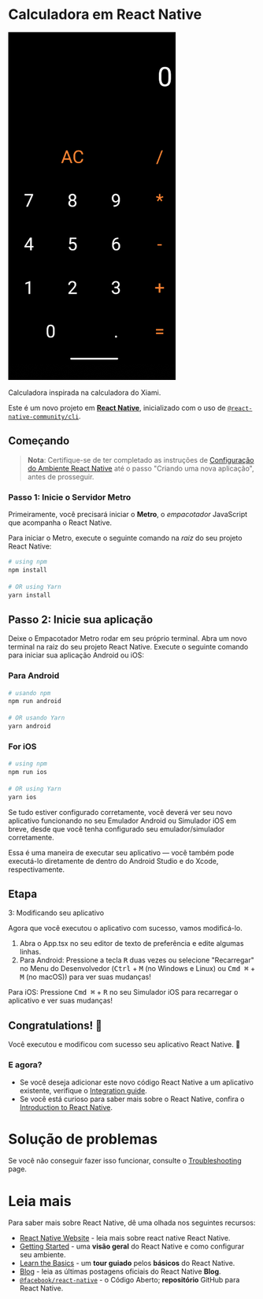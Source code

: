 # Calculadora em React Native

![Tela da calculadora](https://github.com/joaodrj/Calculadora-com-React-Native/blob/main/image.png "Tela do aplicativo")


Calculadora inspirada na calculadora do Xiami.

Este é um novo projeto em [**React Native**](https://reactnative.dev), inicializado com o uso de [`@react-native-community/cli`](https://github.com/react-native-community/cli).

## Começando

> **Nota**: Certifique-se de ter completado as instruções de [Configuração do Ambiente React Native](https://reactnative.dev/docs/environment-setup) até o passo "Criando uma nova aplicação", antes de prosseguir.

### Passo 1: Inicie o Servidor Metro

Primeiramente, você precisará iniciar o **Metro**, o _empacotador_ JavaScript que acompanha o React Native.

Para iniciar o Metro, execute o seguinte comando na _raiz_ do seu projeto React Native:


```bash
# using npm
npm install

# OR using Yarn
yarn install
```

## Passo 2: Inicie sua aplicação


Deixe o Empacotador Metro rodar em seu próprio terminal. Abra um novo terminal na raiz do seu projeto React Native. Execute o seguinte comando para iniciar sua aplicação Android ou iOS:

### Para Android

```bash
# usando npm
npm run android

# OR usando Yarn
yarn android
```

### For iOS

```bash
# using npm
npm run ios

# OR using Yarn
yarn ios
```

Se tudo estiver configurado corretamente, você deverá ver seu novo aplicativo funcionando no seu Emulador Android ou Simulador iOS em breve, desde que você tenha configurado seu emulador/simulador corretamente.

Essa é uma maneira de executar seu aplicativo — você também pode executá-lo diretamente de dentro do Android Studio e do Xcode, respectivamente.

## Etapa
3: Modificando seu aplicativo

Agora que você executou o aplicativo com sucesso, vamos modificá-lo.

1. Abra o App.tsx no seu editor de texto de preferência e edite algumas linhas.
2. Para Android: Pressione a tecla <kbd>R</kbd> duas vezes ou selecione "Recarregar" no Menu do Desenvolvedor (<kbd>Ctrl</kbd> + <kbd>M</kbd> (no Windows e Linux) ou <kbd>Cmd ⌘</kbd> + <kbd>M</kbd> (no macOS)) para ver suas mudanças!

Para iOS: Pressione <kbd>Cmd ⌘</kbd> + <kbd>R</kbd> no seu Simulador iOS para recarregar o aplicativo e ver suas mudanças!

## Congratulations! :tada:

Você executou e modificou com sucesso seu aplicativo React Native.  :partying_face:

### E agora?

- Se você deseja adicionar este novo código React Native a um aplicativo existente, verifique o [Integration guide](https://reactnative.dev/docs/integration-with-existing-apps).
- Se você está curioso para saber mais sobre o React Native, confira o [Introduction to React Native](https://reactnative.dev/docs/getting-started).

# Solução de problemas

Se você não conseguir fazer isso funcionar, consulte o [Troubleshooting](https://reactnative.dev/docs/troubleshooting) page.

# Leia mais

Para saber mais sobre React Native, dê uma olhada nos seguintes recursos:

- [React Native Website](https://reactnative.dev) - leia mais sobre react native React Native.
- [Getting Started](https://reactnative.dev/docs/environment-setup) - uma **visão geral** do React Native e como configurar seu ambiente.
- [Learn the Basics](https://reactnative.dev/docs/getting-started) - um **tour guiado** pelos **básicos** do React Native.
- [Blog](https://reactnative.dev/blog) - leia as últimas postagens oficiais do React Native **Blog**.
- [`@facebook/react-native`](https://github.com/facebook/react-native) - o Código Aberto; **repositório** GitHub para React Native.
